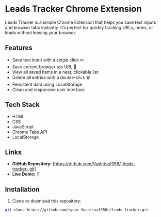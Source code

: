 # Leads Tracker Chrome Extension

Leads Tracker is a simple Chrome Extension that helps you save text inputs and browser tabs instantly. It’s perfect for quickly tracking URLs, notes, or leads without leaving your browser.

## Features
- Save text input with a single click ✏️  
- Save current browser tab URL 🔗  
- View all saved items in a neat, clickable list  
- Delete all entries with a double-click 🗑️  
- Persistent data using LocalStorage  
- Clean and responsive user interface  

## Tech Stack
- HTML  
- CSS  
- JavaScript  
- Chrome Tabs API  
- LocalStorage  

## Links

- **GitHub Repository:** [https://github.com/Vashitva1356/-leads-tracker-.git]  
- **Live Demo:** []

## Installation
1. Clone or download this repository:  
```bash
git clone https://github.com/<your-Vashitva1356>/leads-tracker.git
